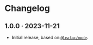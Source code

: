 # Changelog

## 1.0.0 · 2023-11-21

- Initial release, based on [`@leafac/node`](https://npm.im/@leafac/node).
